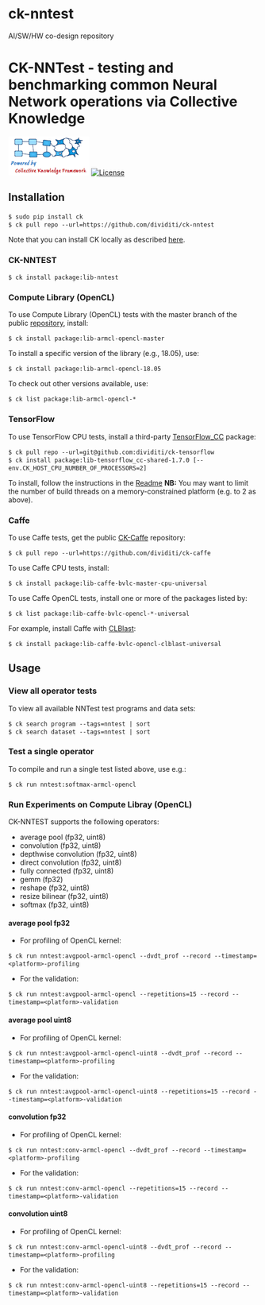 # ck-nntest
AI/SW/HW co-design repository
# CK-NNTest - testing and benchmarking common Neural Network operations via Collective Knowledge

[![logo](https://github.com/ctuning/ck-guide-images/blob/master/logo-powered-by-ck.png)](http://cKnowledge.org)
[![License](https://img.shields.io/badge/License-BSD%203--Clause-blue.svg)](https://opensource.org/licenses/BSD-3-Clause)

## Installation

```
$ sudo pip install ck
$ ck pull repo --url=https://github.com/dividiti/ck-nntest
```

Note that you can install CK locally as described [here](https://github.com/ctuning/ck#minimal-installation).

### CK-NNTEST

```
$ ck install package:lib-nntest
```

### Compute Library (OpenCL)

To use Compute Library (OpenCL) tests with the master branch of the public [repository](https://github.com/ARM-software/ComputeLibrary.git), install:
```
$ ck install package:lib-armcl-opencl-master
```

To install a specific version of the library (e.g., 18.05), use:
```
$ ck install package:lib-armcl-opencl-18.05 
```
To check out other versions available, use:
```
$ ck list package:lib-armcl-opencl-*
```

### TensorFlow

To use TensorFlow CPU tests, install a third-party [TensorFlow_CC](https://github.com/FloopCZ/tensorflow_cc) package:
```
$ ck pull repo --url=git@github.com:dividiti/ck-tensorflow
$ ck install package:lib-tensorflow_cc-shared-1.7.0 [--env.CK_HOST_CPU_NUMBER_OF_PROCESSORS=2]
```
To install, follow the instructions in the [Readme](https://github.com/ctuning/ck-tensorflow/blob/master/package/lib-tensorflow_cc-shared-1.7.0/README.md)
**NB:** You may want to limit the number of build threads on a memory-constrained platform (e.g. to 2 as above).

### Caffe

To use Caffe tests, get the public [CK-Caffe](https://github.com/dividiti/ck-caffe) repository:
```
$ ck pull repo --url=https://github.com/dividiti/ck-caffe
```

To use Caffe CPU tests, install:
```
$ ck install package:lib-caffe-bvlc-master-cpu-universal
```

To use Caffe OpenCL tests, install one or more of the packages listed by:
```
$ ck list package:lib-caffe-bvlc-opencl-*-universal
```

For example, install Caffe with [CLBlast](https://github.com/cnugteren/CLBlast):
```
$ ck install package:lib-caffe-bvlc-opencl-clblast-universal
```

## Usage

### View all operator tests

To view all available NNTest test programs and data sets:

```
$ ck search program --tags=nntest | sort
$ ck search dataset --tags=nntest | sort
```

### Test a single operator

To compile and run a single test listed above, use e.g.:
```
$ ck run nntest:softmax-armcl-opencl
```

### Run Experiments on Compute Libray (OpenCL)

CK-NNTEST supports the following operators:
* average pool (fp32, uint8)
* convolution (fp32, uint8)
* depthwise convolution (fp32, uint8)
* direct convolution (fp32, uint8)
* fully connected (fp32, uint8)
* gemm (fp32)
* reshape (fp32, uint8)
* resize bilinear (fp32, uint8)
* softmax (fp32, uint8)

#### average pool fp32
* For profiling of OpenCL kernel:
```
$ ck run nntest:avgpool-armcl-opencl --dvdt_prof --record --timestamp=<platform>-profiling
```
* For the validation:
```
$ ck run nntest:avgpool-armcl-opencl --repetitions=15 --record --timestamp=<platform>-validation
```

#### average pool uint8
* For profiling of OpenCL kernel:
```
$ ck run nntest:avgpool-armcl-opencl-uint8 --dvdt_prof --record --timestamp=<platform>-profiling
```
* For the validation:
```
$ ck run nntest:avgpool-armcl-opencl-uint8 --repetitions=15 --record --timestamp=<platform>-validation
```

#### convolution fp32
* For profiling of OpenCL kernel:
```
$ ck run nntest:conv-armcl-opencl --dvdt_prof --record --timestamp=<platform>-profiling
```
* For the validation:
```
$ ck run nntest:conv-armcl-opencl --repetitions=15 --record --timestamp=<platform>-validation
```

#### convolution uint8
* For profiling of OpenCL kernel:
```
$ ck run nntest:conv-armcl-opencl-uint8 --dvdt_prof --record --timestamp=<platform>-profiling
```
* For the validation:
```
$ ck run nntest:conv-armcl-opencl-uint8 --repetitions=15 --record --timestamp=<platform>-validation
```
